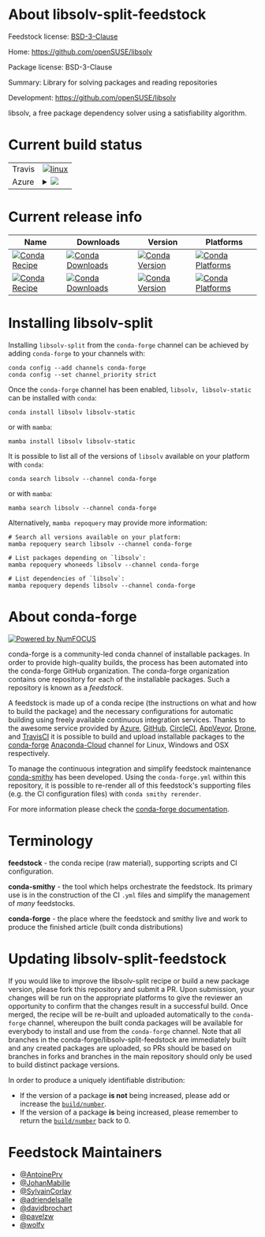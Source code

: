About libsolv-split-feedstock
=============================

Feedstock license: [BSD-3-Clause](https://github.com/conda-forge/libsolv-feedstock/blob/main/LICENSE.txt)

Home: https://github.com/openSUSE/libsolv

Package license: BSD-3-Clause

Summary: Library for solving packages and reading repositories

Development: https://github.com/openSUSE/libsolv

libsolv, a free package dependency solver using a satisfiability algorithm.

Current build status
====================


<table><tr>
    <td>Travis</td>
    <td>
      <a href="https://app.travis-ci.com/conda-forge/libsolv-feedstock">
        <img alt="linux" src="https://img.shields.io/travis/com/conda-forge/libsolv-feedstock/main.svg?label=Linux">
      </a>
    </td>
  </tr>
    
  <tr>
    <td>Azure</td>
    <td>
      <details>
        <summary>
          <a href="https://dev.azure.com/conda-forge/feedstock-builds/_build/latest?definitionId=6416&branchName=main">
            <img src="https://dev.azure.com/conda-forge/feedstock-builds/_apis/build/status/libsolv-feedstock?branchName=main">
          </a>
        </summary>
        <table>
          <thead><tr><th>Variant</th><th>Status</th></tr></thead>
          <tbody><tr>
              <td>linux_64</td>
              <td>
                <a href="https://dev.azure.com/conda-forge/feedstock-builds/_build/latest?definitionId=6416&branchName=main">
                  <img src="https://dev.azure.com/conda-forge/feedstock-builds/_apis/build/status/libsolv-feedstock?branchName=main&jobName=linux&configuration=linux%20linux_64_" alt="variant">
                </a>
              </td>
            </tr><tr>
              <td>linux_aarch64</td>
              <td>
                <a href="https://dev.azure.com/conda-forge/feedstock-builds/_build/latest?definitionId=6416&branchName=main">
                  <img src="https://dev.azure.com/conda-forge/feedstock-builds/_apis/build/status/libsolv-feedstock?branchName=main&jobName=linux&configuration=linux%20linux_aarch64_" alt="variant">
                </a>
              </td>
            </tr><tr>
              <td>linux_ppc64le</td>
              <td>
                <a href="https://dev.azure.com/conda-forge/feedstock-builds/_build/latest?definitionId=6416&branchName=main">
                  <img src="https://dev.azure.com/conda-forge/feedstock-builds/_apis/build/status/libsolv-feedstock?branchName=main&jobName=linux&configuration=linux%20linux_ppc64le_" alt="variant">
                </a>
              </td>
            </tr><tr>
              <td>osx_64</td>
              <td>
                <a href="https://dev.azure.com/conda-forge/feedstock-builds/_build/latest?definitionId=6416&branchName=main">
                  <img src="https://dev.azure.com/conda-forge/feedstock-builds/_apis/build/status/libsolv-feedstock?branchName=main&jobName=osx&configuration=osx%20osx_64_" alt="variant">
                </a>
              </td>
            </tr><tr>
              <td>osx_arm64</td>
              <td>
                <a href="https://dev.azure.com/conda-forge/feedstock-builds/_build/latest?definitionId=6416&branchName=main">
                  <img src="https://dev.azure.com/conda-forge/feedstock-builds/_apis/build/status/libsolv-feedstock?branchName=main&jobName=osx&configuration=osx%20osx_arm64_" alt="variant">
                </a>
              </td>
            </tr><tr>
              <td>win_64</td>
              <td>
                <a href="https://dev.azure.com/conda-forge/feedstock-builds/_build/latest?definitionId=6416&branchName=main">
                  <img src="https://dev.azure.com/conda-forge/feedstock-builds/_apis/build/status/libsolv-feedstock?branchName=main&jobName=win&configuration=win%20win_64_" alt="variant">
                </a>
              </td>
            </tr>
          </tbody>
        </table>
      </details>
    </td>
  </tr>
</table>

Current release info
====================

| Name | Downloads | Version | Platforms |
| --- | --- | --- | --- |
| [![Conda Recipe](https://img.shields.io/badge/recipe-libsolv-green.svg)](https://anaconda.org/conda-forge/libsolv) | [![Conda Downloads](https://img.shields.io/conda/dn/conda-forge/libsolv.svg)](https://anaconda.org/conda-forge/libsolv) | [![Conda Version](https://img.shields.io/conda/vn/conda-forge/libsolv.svg)](https://anaconda.org/conda-forge/libsolv) | [![Conda Platforms](https://img.shields.io/conda/pn/conda-forge/libsolv.svg)](https://anaconda.org/conda-forge/libsolv) |
| [![Conda Recipe](https://img.shields.io/badge/recipe-libsolv--static-green.svg)](https://anaconda.org/conda-forge/libsolv-static) | [![Conda Downloads](https://img.shields.io/conda/dn/conda-forge/libsolv-static.svg)](https://anaconda.org/conda-forge/libsolv-static) | [![Conda Version](https://img.shields.io/conda/vn/conda-forge/libsolv-static.svg)](https://anaconda.org/conda-forge/libsolv-static) | [![Conda Platforms](https://img.shields.io/conda/pn/conda-forge/libsolv-static.svg)](https://anaconda.org/conda-forge/libsolv-static) |

Installing libsolv-split
========================

Installing `libsolv-split` from the `conda-forge` channel can be achieved by adding `conda-forge` to your channels with:

```
conda config --add channels conda-forge
conda config --set channel_priority strict
```

Once the `conda-forge` channel has been enabled, `libsolv, libsolv-static` can be installed with `conda`:

```
conda install libsolv libsolv-static
```

or with `mamba`:

```
mamba install libsolv libsolv-static
```

It is possible to list all of the versions of `libsolv` available on your platform with `conda`:

```
conda search libsolv --channel conda-forge
```

or with `mamba`:

```
mamba search libsolv --channel conda-forge
```

Alternatively, `mamba repoquery` may provide more information:

```
# Search all versions available on your platform:
mamba repoquery search libsolv --channel conda-forge

# List packages depending on `libsolv`:
mamba repoquery whoneeds libsolv --channel conda-forge

# List dependencies of `libsolv`:
mamba repoquery depends libsolv --channel conda-forge
```


About conda-forge
=================

[![Powered by
NumFOCUS](https://img.shields.io/badge/powered%20by-NumFOCUS-orange.svg?style=flat&colorA=E1523D&colorB=007D8A)](https://numfocus.org)

conda-forge is a community-led conda channel of installable packages.
In order to provide high-quality builds, the process has been automated into the
conda-forge GitHub organization. The conda-forge organization contains one repository
for each of the installable packages. Such a repository is known as a *feedstock*.

A feedstock is made up of a conda recipe (the instructions on what and how to build
the package) and the necessary configurations for automatic building using freely
available continuous integration services. Thanks to the awesome service provided by
[Azure](https://azure.microsoft.com/en-us/services/devops/), [GitHub](https://github.com/),
[CircleCI](https://circleci.com/), [AppVeyor](https://www.appveyor.com/),
[Drone](https://cloud.drone.io/welcome), and [TravisCI](https://travis-ci.com/)
it is possible to build and upload installable packages to the
[conda-forge](https://anaconda.org/conda-forge) [Anaconda-Cloud](https://anaconda.org/)
channel for Linux, Windows and OSX respectively.

To manage the continuous integration and simplify feedstock maintenance
[conda-smithy](https://github.com/conda-forge/conda-smithy) has been developed.
Using the ``conda-forge.yml`` within this repository, it is possible to re-render all of
this feedstock's supporting files (e.g. the CI configuration files) with ``conda smithy rerender``.

For more information please check the [conda-forge documentation](https://conda-forge.org/docs/).

Terminology
===========

**feedstock** - the conda recipe (raw material), supporting scripts and CI configuration.

**conda-smithy** - the tool which helps orchestrate the feedstock.
                   Its primary use is in the construction of the CI ``.yml`` files
                   and simplify the management of *many* feedstocks.

**conda-forge** - the place where the feedstock and smithy live and work to
                  produce the finished article (built conda distributions)


Updating libsolv-split-feedstock
================================

If you would like to improve the libsolv-split recipe or build a new
package version, please fork this repository and submit a PR. Upon submission,
your changes will be run on the appropriate platforms to give the reviewer an
opportunity to confirm that the changes result in a successful build. Once
merged, the recipe will be re-built and uploaded automatically to the
`conda-forge` channel, whereupon the built conda packages will be available for
everybody to install and use from the `conda-forge` channel.
Note that all branches in the conda-forge/libsolv-split-feedstock are
immediately built and any created packages are uploaded, so PRs should be based
on branches in forks and branches in the main repository should only be used to
build distinct package versions.

In order to produce a uniquely identifiable distribution:
 * If the version of a package **is not** being increased, please add or increase
   the [``build/number``](https://docs.conda.io/projects/conda-build/en/latest/resources/define-metadata.html#build-number-and-string).
 * If the version of a package **is** being increased, please remember to return
   the [``build/number``](https://docs.conda.io/projects/conda-build/en/latest/resources/define-metadata.html#build-number-and-string)
   back to 0.

Feedstock Maintainers
=====================

* [@AntoinePrv](https://github.com/AntoinePrv/)
* [@JohanMabille](https://github.com/JohanMabille/)
* [@SylvainCorlay](https://github.com/SylvainCorlay/)
* [@adriendelsalle](https://github.com/adriendelsalle/)
* [@davidbrochart](https://github.com/davidbrochart/)
* [@pavelzw](https://github.com/pavelzw/)
* [@wolfv](https://github.com/wolfv/)

